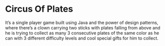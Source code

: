 # Circus Of Plates
It’s a single player game built using Java and the power of design patterns, where there’s a clown carrying two sticks with plates falling from above and he is trying to collect as many 3 consecutive plates of the same color as he can with 3 different difficulty levels and cool special gifts for him to collect.
